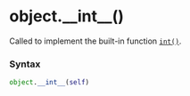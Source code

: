 # object.\_\_int\_\_()

Called to implement the built-in function [`int()`](/built-in-functions/int.md).

### Syntax

```python
object.__int__(self)
```
